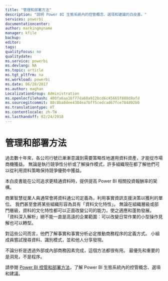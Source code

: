```yaml
---
title: "管理和部署方法"
description: "說明 Power BI 生態系統內的控管概念、選項和建議的白皮書。"
services: powerbi
documentationcenter: 
author: markingmyname
manager: kfile
backup: 
editor: 
tags: 
qualityfocus: no
qualitydate: 
ms.service: powerbi
ms.devlang: NA
ms.topic: article
ms.tgt_pltfrm: na
ms.workload: powerbi
ms.date: 06/28/2017
ms.author: maghan
LocalizationGroup: Administration
ms.openlocfilehash: 400fa6aa16f77da60a912bcd6c45665f880d8afd
ms.sourcegitcommit: 88c8ba8dee4384ea7bff5cedcad67fce784d92b0
ms.translationtype: HT
ms.contentlocale: zh-TW
ms.lasthandoff: 02/24/2018
---
```

# <a name="governance-and-deployment-approaches"></a>管理和部署方法
過去數十年來，各公司行號已漸漸意識到需要策略性地運用資料資產，才能從市場商機獲益。 無論是執行競爭性分析或了解操作模式，許多組織現在都了解他們可以從利用資料策略保持競爭優勢中獲益。  

本白皮書能在公司追求更精通資料時，提供提高 Power BI 相關投資報酬率的架構。

商業智慧從業人員通常會將資料通公司定義為，利用事實資訊支援決策以獲利的單位。  我們甚至會將某些組織形容為具有「資料文化特性」。
無論在組織層級或部門層級，資料的文化特性都可以正面改變公司的能力，使之適應和蓬勃發展。  「資料深入解析」絕不能一直是高遠的企業範圍︰可以改變日常作業的小型操作見解也可以轉型。

對這些公司而言，他們了解事實和事實分析必定推動商務程序的定義方式。 小組成員嘗試搜尋資料、識別模式，並和他人分享發現。 

不論分析是透過外部或內部商務因素完成，這個方法都很有用。 最優先和重要的是洞見，不是程序。

請參閱 [Power BI 控管和部署方法](http://go.microsoft.com/fwlink/?LinkId=785915&clcid=0x409)，了解 Power BI 生態系統內的控管概念、選項和建議。

